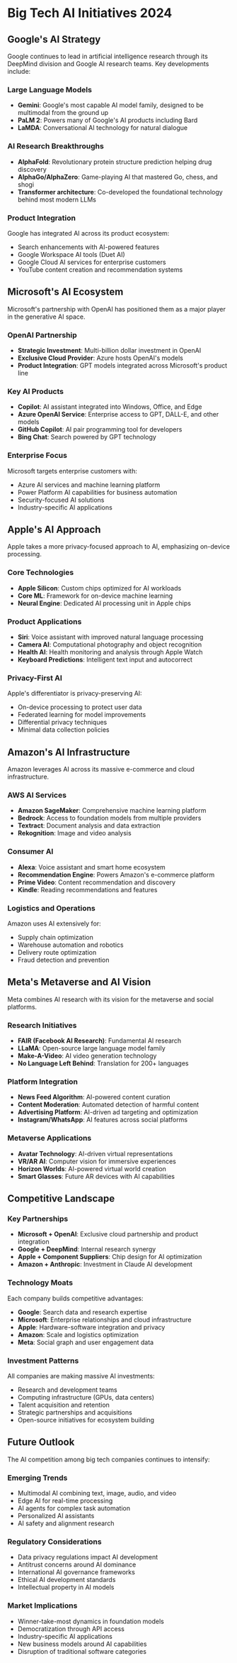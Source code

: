 # Big Tech AI Initiatives 2024

## Google's AI Strategy

Google continues to lead in artificial intelligence research through its DeepMind division and Google AI research teams. Key developments include:

### Large Language Models
- **Gemini**: Google's most capable AI model family, designed to be multimodal from the ground up
- **PaLM 2**: Powers many of Google's AI products including Bard
- **LaMDA**: Conversational AI technology for natural dialogue

### AI Research Breakthroughs
- **AlphaFold**: Revolutionary protein structure prediction helping drug discovery
- **AlphaGo/AlphaZero**: Game-playing AI that mastered Go, chess, and shogi
- **Transformer architecture**: Co-developed the foundational technology behind most modern LLMs

### Product Integration
Google has integrated AI across its product ecosystem:
- Search enhancements with AI-powered features
- Google Workspace AI tools (Duet AI)
- Google Cloud AI services for enterprise customers
- YouTube content creation and recommendation systems

## Microsoft's AI Ecosystem

Microsoft's partnership with OpenAI has positioned them as a major player in the generative AI space.

### OpenAI Partnership
- **Strategic Investment**: Multi-billion dollar investment in OpenAI
- **Exclusive Cloud Provider**: Azure hosts OpenAI's models
- **Product Integration**: GPT models integrated across Microsoft's product line

### Key AI Products
- **Copilot**: AI assistant integrated into Windows, Office, and Edge
- **Azure OpenAI Service**: Enterprise access to GPT, DALL-E, and other models
- **GitHub Copilot**: AI pair programming tool for developers
- **Bing Chat**: Search powered by GPT technology

### Enterprise Focus
Microsoft targets enterprise customers with:
- Azure AI services and machine learning platform
- Power Platform AI capabilities for business automation
- Security-focused AI solutions
- Industry-specific AI applications

## Apple's AI Approach

Apple takes a more privacy-focused approach to AI, emphasizing on-device processing.

### Core Technologies
- **Apple Silicon**: Custom chips optimized for AI workloads
- **Core ML**: Framework for on-device machine learning
- **Neural Engine**: Dedicated AI processing unit in Apple chips

### Product Applications
- **Siri**: Voice assistant with improved natural language processing
- **Camera AI**: Computational photography and object recognition
- **Health AI**: Health monitoring and analysis through Apple Watch
- **Keyboard Predictions**: Intelligent text input and autocorrect

### Privacy-First AI
Apple's differentiator is privacy-preserving AI:
- On-device processing to protect user data
- Federated learning for model improvements
- Differential privacy techniques
- Minimal data collection policies

## Amazon's AI Infrastructure

Amazon leverages AI across its massive e-commerce and cloud infrastructure.

### AWS AI Services
- **Amazon SageMaker**: Comprehensive machine learning platform
- **Bedrock**: Access to foundation models from multiple providers
- **Textract**: Document analysis and data extraction
- **Rekognition**: Image and video analysis

### Consumer AI
- **Alexa**: Voice assistant and smart home ecosystem
- **Recommendation Engine**: Powers Amazon's e-commerce platform
- **Prime Video**: Content recommendation and discovery
- **Kindle**: Reading recommendations and features

### Logistics and Operations
Amazon uses AI extensively for:
- Supply chain optimization
- Warehouse automation and robotics
- Delivery route optimization
- Fraud detection and prevention

## Meta's Metaverse and AI Vision

Meta combines AI research with its vision for the metaverse and social platforms.

### Research Initiatives
- **FAIR (Facebook AI Research)**: Fundamental AI research
- **LLaMA**: Open-source large language model family
- **Make-A-Video**: AI video generation technology
- **No Language Left Behind**: Translation for 200+ languages

### Platform Integration
- **News Feed Algorithm**: AI-powered content curation
- **Content Moderation**: Automated detection of harmful content
- **Advertising Platform**: AI-driven ad targeting and optimization
- **Instagram/WhatsApp**: AI features across social platforms

### Metaverse Applications
- **Avatar Technology**: AI-driven virtual representations
- **VR/AR AI**: Computer vision for immersive experiences
- **Horizon Worlds**: AI-powered virtual world creation
- **Smart Glasses**: Future AR devices with AI capabilities

## Competitive Landscape

### Key Partnerships
- **Microsoft + OpenAI**: Exclusive cloud partnership and product integration
- **Google + DeepMind**: Internal research synergy
- **Apple + Component Suppliers**: Chip design for AI optimization
- **Amazon + Anthropic**: Investment in Claude AI development

### Technology Moats
Each company builds competitive advantages:
- **Google**: Search data and research expertise
- **Microsoft**: Enterprise relationships and cloud infrastructure
- **Apple**: Hardware-software integration and privacy
- **Amazon**: Scale and logistics optimization
- **Meta**: Social graph and user engagement data

### Investment Patterns
All companies are making massive AI investments:
- Research and development teams
- Computing infrastructure (GPUs, data centers)
- Talent acquisition and retention
- Strategic partnerships and acquisitions
- Open-source initiatives for ecosystem building

## Future Outlook

The AI competition among big tech companies continues to intensify:

### Emerging Trends
- Multimodal AI combining text, image, audio, and video
- Edge AI for real-time processing
- AI agents for complex task automation
- Personalized AI assistants
- AI safety and alignment research

### Regulatory Considerations
- Data privacy regulations impact AI development
- Antitrust concerns around AI dominance
- International AI governance frameworks
- Ethical AI development standards
- Intellectual property in AI models

### Market Implications
- Winner-take-most dynamics in foundation models
- Democratization through API access
- Industry-specific AI applications
- New business models around AI capabilities
- Disruption of traditional software categories